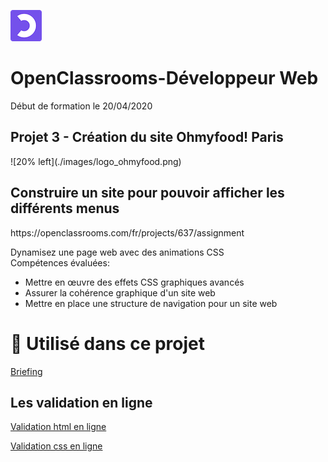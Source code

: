 
![100% left](images/Logo_OpenClassrooms.png)
<H1>OpenClassrooms-Développeur Web</H1>

Début de formation le 20/04/2020
<br>
<h2>Projet 3 - Création du site Ohmyfood! Paris</h2>
![20% left](./images/logo_ohmyfood.png)

<h2>Construire un site pour pouvoir afficher les différents menus</h2>
https://openclassrooms.com/fr/projects/637/assignment

Dynamisez une page web avec des animations CSS<br>
Compétences évaluées:
- Mettre en œuvre des effets CSS graphiques avancés
- Assurer la cohérence graphique d'un site web
- Mettre en place une structure de navigation pour un site web

# 🔨 Utilisé dans ce projet


[Briefing](./Briefing_OpenClassrooms/01-Brief_créatif_Ohmyfood.pdf)

<h2>Les validation en ligne</h2>

[Validation html en ligne]([./blob/master/01%20-%20Projet%20et%20validations/Validation%20html.png](https://validator.w3.org/nu/?showsource=yes&showoutline=yes&showimagereport=yes&checkerrorpages=yes&useragent=Validator.nu%2FLV+http%3A%2F%2Fvalidator.w3.org%2Fservices&acceptlanguage=&doc=https%3A%2F%2Fthierry-laval.github.io%2FOhmyfood%2F))

[Validation css en ligne]([./blob/master/01%20-%20Projet%20et%20validations/Validation%20css.png](https://jigsaw.w3.org/css-validator/validator?uri=https%3A%2F%2Fthierry-laval.github.io%2FOhmyfood%2F&profile=css3svg&usermedium=all&warning=1&vextwarning=&lang=fr))
